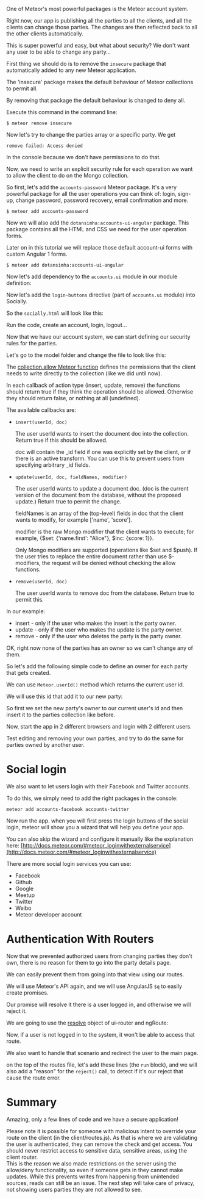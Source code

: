 One of Meteor's most powerful packages is the Meteor account system.

Right now, our app is publishing all the parties to all the clients, and all the clients can change those parties. The changes are then reflected back to all
the other clients automatically.

This is super powerful and easy, but what about security?  We don't want any user to be able to change any party...

First thing we should do is to remove the `insecure` package that automatically added to any new Meteor application.

The 'insecure' package makes the default behaviour of Meteor collections to permit all.

By removing that package the default behaviour is changed to deny all.

Execute this command in the command line:

    $ meteor remove insecure

Now let's try to change the parties array or a specific party.  We get

    remove failed: Access denied

In the console because we don't have permissions to do that.    

Now, we need to write an explicit security rule for each operation we want to allow the client to do on the Mongo collection.

So first, let's add the `accounts-password` Meteor package.
It's a very powerful package for all the user operations you can think of: login, sign-up, change password, password recovery, email confirmation and more.

    $ meteor add accounts-password

Now we will also add the `dotansimha:accounts-ui-angular` package.  This package contains all the HTML and CSS we need for the user operation forms.

Later on in this tutorial we will replace those default account-ui forms with custom Angular 1 forms.

    $ meteor add dotansimha:accounts-ui-angular

Now let's add dependency to the `accounts.ui` module in our module definition:

<diffbox tutorial="angular1-meteor-socially" step="8.4"></diffbox>

Now let's add the `login-buttons` directive (part of `accounts.ui` module) into Socially.

So the `socially.html` will look like this:

<diffbox tutorial="angular1-meteor-socially" step="8.5"></diffbox>

Run the code, create an account, login, logout...

Now that we have our account system, we can start defining our security rules for the parties.

Let's go to the model folder and change the file to look like this:

<diffbox tutorial="angular1-meteor-socially" step="8.6"></diffbox>

The [collection.allow Meteor function](http://docs.meteor.com/#/full/allow) defines the permissions that the client needs to write directly to the collection (like we did until now).

In each callback of action type (insert, update, remove) the functions should return true if they think the operation should be allowed.
Otherwise they should return false, or nothing at all (undefined).

The available callbacks are:

* `insert(userId, doc)`

  The user userId wants to insert the document doc into the collection. Return true if this should be allowed.

  doc will contain the _id field if one was explicitly set by the client, or if there is an active transform. You can use this to prevent users from specifying arbitrary _id fields.

* `update(userId, doc, fieldNames, modifier)`

  The user userId wants to update a document doc. (doc is the current version of the document from the database, without the proposed update.) Return true to permit the change.

  fieldNames is an array of the (top-level) fields in doc that the client wants to modify, for example ['name', 'score'].

  modifier is the raw Mongo modifier that the client wants to execute; for example, {$set: {'name.first': "Alice"}, $inc: {score: 1}}.

  Only Mongo modifiers are supported (operations like $set and $push). If the user tries to replace the entire document rather than use $-modifiers, the request will be denied without checking the allow functions.

* `remove(userId, doc)`

  The user userId wants to remove doc from the database. Return true to permit this.


In our example:

* insert - only if the user who makes the insert is the party owner.
* update - only if the user who makes the update is the party owner.
* remove - only if the user who deletes the party is the party owner.


OK, right now none of the parties has an owner so we can't change any of them.

So let's add the following simple code to define an owner for each party that gets created.

We can use `Meteor.userId()` method which returns the current user id.

We will use this id that add it to our new party:

<diffbox tutorial="angular1-meteor-socially" step="8.7"></diffbox>

So first we set the new party's owner to our current user's id and then insert it to the parties collection like before.

Now, start the app in 2 different browsers and login with 2 different users.

Test editing and removing your own parties, and try to do the same for parties owned by another user.

# Social login

We also want to let users login with their Facebook and Twitter accounts.

To do this, we simply need to add the right packages in the console:

    meteor add accounts-facebook accounts-twitter

Now run the app.  when you will first press the login buttons of the social login, meteor will show you a wizard that will help you define your app.

You can also skip the wizard and configure it manually like the explanation here: [http://docs.meteor.com/#meteor_loginwithexternalservice](http://docs.meteor.com/#meteor_loginwithexternalservice)

There are more social login services you can use:

* Facebook
* Github
* Google
* Meetup
* Twitter
* Weibo
* Meteor developer account


# Authentication With Routers

Now that we prevented authorized users from changing parties they don't own,
there is no reason for them to go into the party details page.

We can easily prevent them from going into that view using our routes.

We will use Meteor's API again, and we will use AngularJS `$q` to easily create promises.

Our promise will resolve it there is a user logged in, and otherwise we will reject it.

We are going to use the [resolve](https://github.com/angular-ui/ui-router/wiki#resolve) object of ui-router and ngRoute:

<diffbox tutorial="angular1-meteor-socially" step="8.9"></diffbox>

Now, if a user is not logged in to the system, it won't be able to access that route.

We also want to handle that scenario and redirect the user to the main page.

on the top of the routes file, let's add these lines (the `run` block), and we will also add a "reason" for the `reject()` call, to detect if it's our reject that cause the route error.

<diffbox tutorial="angular1-meteor-socially" step="8.10"></diffbox>

<diffbox tutorial="angular1-meteor-socially" step="8.11"></diffbox>

# Summary

Amazing, only a few lines of code and we have a secure application!

Please note it is possible for someone with malicious intent to override your route on the client (in the client/routes.js).
As that is where we are validating the user is authenticated, they can remove the check and get access.
You should never restrict access to sensitive data, sensitive areas, using the client router.  
This is the reason we also made restrictions on the server using the allow/deny functionality, so even if someone gets in they cannot make updates.
While this prevents writes from happening from unintended sources, reads can still be an issue.
The next step will take care of privacy, not showing users parties they are not allowed to see.
